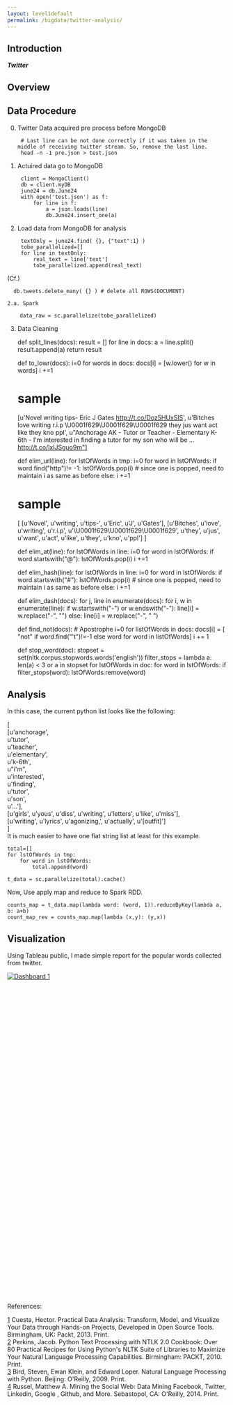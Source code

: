 ```yaml
---
layout: level1default
permalink: /bigdata/twitter-analysis/
---
```


Introduction
------------

**_Twitter_** 

[1]: http://spark.apache.org
[2]: http://spark.apache.org/docs/1.0.2/api/python/index.html
[3]: https://cloud.google.com
[4]: https://hadoop.apache.org


Overview
------

<div class="piktowrapper-embed" pikto-uid="6792262-twit_ana" >
    <div class="pikto-canvas-wrap">
        <div class="pikto-canvas"></div>
    </div>
</div>
<script>
    (function(d){
        var js, id="pikto-embed-js", ref=d.getElementsByTagName("script")[0];
        if (d.getElementById(id)) { return;}
        js=d.createElement("script"); js.id=id; js.async=true;
        js.src="https://magic.piktochart.com/assets/embedding/embed.js";
        ref.parentNode.insertBefore(js, ref);
    }(document));
</script>



## Data Procedure
0. Twitter Data acquired pre process before MongoDB

        # Last line can be not done correctly if it was taken in the middle of receiving twitter stream. So, remove the last line.
        head -n -1 pre.json > test.json
        

1. Actuired data go to MongoDB

    
        client = MongoClient()
        db = client.myDB
        june24 = db.June24
        with open('test.json') as f:
            for line in f:
                a = json.loads(line)
                db.June24.insert_one(a)

2. Load data from MongoDB for analysis
    
        textOnly = june24.find( {}, {"text":1} )
        tobe_parallelized=[]
        for line in textOnly:
            real_text = line['text']
            tobe_parallelized.append(real_text)

(Cf.)

      db.tweets.delete_many( {} ) # delete all ROWS(DOCUMENT) 

    2.a. Spark

        data_raw = sc.parallelize(tobe_parallelized)

3. Data Cleaning

      def split_lines(docs):
          result = []
          for line in docs:
              a = line.split()
              result.append(a)
          return result

      def to_lowr(docs):
          i=0
          for words in docs:
              docs[i] = [w.lower() for w in words]
              i +=1

      # sample
      [u'Novel writing tips- Eric J Gates http://t.co/Doz5HUxSlS',
       u'Bitches love writing r.i.p \U0001f629\U0001f629\U0001f629 they jus want act like they kno ppl',
       u"Anchorage AK - Tutor or Teacher - Elementary K-6th - I'm interested in finding a tutor for my son who will be ... http://t.co/lxIJSguo9m"]

      def elim_url(line):
          for lstOfWords in tmp:
              i=0
              for word in lstOfWords:
                  if word.find("http")!= -1:
                      lstOfWords.pop(i)
                      # since one is popped, need to maintain i as same as before
                  else:
                      i +=1

      # sample
      [ [u'Novel', u'writing', u'tips-', u'Eric', u'J', u'Gates'],
        [u'Bitches',
        u'love',
        u'writing',
        u'r.i.p',
        u'\U0001f629\U0001f629\U0001f629',
        u'they',
        u'jus',
        u'want',
        u'act',
        u'like',
        u'they',
        u'kno',
        u'ppl'] ]

      def elim_at(line):
          for lstOfWords in line:
              i=0
              for word in lstOfWords:
                  if word.startswith("@"):
                      lstOfWords.pop(i)
                  i +=1

      def elim_hash(line):
          for lstOfWords in line:
              i=0
              for word in lstOfWords:
                  if word.startswith("#"):
                      lstOfWords.pop(i)
                      # since one is popped, need to maintain i as same as before
                  else:
                      i +=1

      def elim_dash(docs):
          for j, line in enumerate(docs):
              for i, w in enumerate(line):
                  if w.startswith("-") or w.endswith("-"):
                      line[i] = w.replace("-", "")
                  else:
                      line[i] = w.replace("-", " ")

      def find_not(docs):
          # Apostrophe
          i=0
          for listOfWords in docs:
              docs[i] = [ "not" if word.find("'t")!=-1 else word for word in listOfWords]
              i += 1


      def stop_word(doc):
          stopset = set(nltk.corpus.stopwords.words('english'))
          filter_stops = lambda a: len(a) < 3 or a in stopset
          for lstOfWords in doc:
              for word in lstOfWords:
                  if filter_stops(word):
                      lstOfWords.remove(word)


## Analysis
In this case, the current python list looks like the following:  
        
[  
     [u'anchorage',  
      u'tutor',    
      u'teacher',  
      u'elementary',  
      u'k-6th',  
      u"i'm",  
      u'interested',  
      u'finding',  
      u'tutor',  
      u'son',  
      u'...'],  
     [u'girls', u'yous', u'diss', u'writing', u'letters', u'like', u'miss'],  
     [u'writing', u'lyrics', u'agonizing,', u'actually', u'[outfit]']  
]  
It is much easier to have one flat string list at least for this example.  

    total=[]
    for lstOfWords in tmp:
        for word in lstOfWords:
            total.append(word)

    t_data = sc.parallelize(total).cache()

Now, Use apply map and reduce to Spark RDD.

    counts_map = t_data.map(lambda word: (word, 1)).reduceByKey(lambda a, b: a+b)
    count_map_rev = counts_map.map(lambda (x,y): (y,x))

## Visualization
Using Tableau public, I made simple report for the popular words collected from twitter.

<script type='text/javascript' src='https://public.tableau.com/javascripts/api/viz_v1.js'></script><div class='tableauPlaceholder' style='width: 654px; height: 742px;'><noscript><a href='#'><img alt='Dashboard 1 ' src='https:&#47;&#47;public.tableau.com&#47;static&#47;images&#47;Po&#47;PopularWords&#47;Dashboard1&#47;1_rss.png' style='border: none' /></a></noscript><object class='tableauViz' width='654' height='742' style='display:none;'><param name='host_url' value='https%3A%2F%2Fpublic.tableau.com%2F' /> <param name='site_root' value='' /><param name='name' value='PopularWords&#47;Dashboard1' /><param name='tabs' value='no' /><param name='toolbar' value='yes' /><param name='static_image' value='https:&#47;&#47;public.tableau.com&#47;static&#47;images&#47;Po&#47;PopularWords&#47;Dashboard1&#47;1.png' /> <param name='animate_transition' value='yes' /><param name='display_static_image' value='yes' /><param name='display_spinner' value='yes' /><param name='display_overlay' value='yes' /><param name='display_count' value='yes' /><param name='showVizHome' value='no' /><param name='showTabs' value='y' /><param name='bootstrapWhenNotified' value='true' /></object></div>


References:

[1] Cuesta, Hector. Practical Data Analysis: Transform, Model, and Visualize Your Data through Hands-on Projects, Developed in Open Source Tools. Birmingham, UK: Packt, 2013. Print.  
[2] Perkins, Jacob. Python Text Processing with NTLK 2.0 Cookbook: Over 80 Practical Recipes for Using Python's NLTK Suite of Libraries to Maximize Your Natural Language Processing Capabilities. Birmingham: PACKT, 2010. Print.  
[3] Bird, Steven, Ewan Klein, and Edward Loper. Natural Language Processing with Python. Beijing: O'Reilly, 2009. Print.  
[4] Russel, Matthew A. Mining the Social Web: Data Mining Facebook, Twitter, Linkedin, Google , Github, and More. Sebastopol, CA: O'Reilly, 2014. Print.  